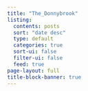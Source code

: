 ```yaml
---
title: "The_Donnybrook"
listing:
  contents: posts
  sort: "date desc"
  type: default
  categories: true
  sort-ui: false
  filter-ui: false
  feed: true
page-layout: full
title-block-banner: true
---
```

